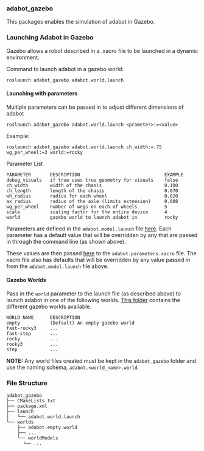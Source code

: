 ### adabot_gazebo

This packages enables the simulation of adabot in Gazebo.

### Launching Adabot in Gazebo
Gazebo allows a robot described in a .xacro file to be launched in a dynamic environment.

Command to launch adabot in a gazebo world:

`roslaunch adabot_gazebo adabot.world.launch`

#### Launching with parameters
Multiple parameters can be passed in to adjust different dimensions of adabot

`roslaunch adabot_gazebo adabot.world.launch <prameter>:=<value>`

Example:

`roslaunch adabot_gazebo adabot.world.launch ch_width:=.75 wg_per_wheel:=3 world:=rocky`

Parameter List
```
PARAMETER       DESCRIPTION                               EXAMPLE
debug_visuals   if true uses true geometry for visuals    false
ch_width        width of the chasis                       0.100
ch_length       length of the chasis                      0.070
wh_radius       radius for each wheel                     0.020
ax_radius       radius of the axle (limits extnesion)     0.008
wg_per_wheel    number of wegs on each of wheels          5
scale           scaling factor for the entire device      4
world           gazebo world to launch adabot in          rocky
```

Parameters are defined in the `adabot.model.launch` file [here](https://github.com/anthony-jclark/adabot/blob/master/adabot_description/launch/adabot.model.launch#L23-L35). Each parameter has a default value that will be overridden by any that are passed in through the command line (as shown above).

These values are then passed [here](https://github.com/anthony-jclark/adabot/blob/master/adabot_description/urdf/adabot.parameters.xacro#L8-L19) to the `adabot.parameters.xacro` file. The xacro file also has defaults that will be overridden by any value passed in from the `adabot.model.launch` file above.

#### Gazebo Worlds
Pass in the `world` parameter to the launch file (as described above) to launch adabot in one of the following worlds. [This folder](https://github.com/anthony-jclark/adabot/tree/master/adabot_gazebo/worlds) contains the different gazebo worlds available.
```
WORLD NAME      DESCRIPTION
empty           (Default) An empty gazebo world
fast-rocky3     ...
fast-step       ...
rocky           ...
rocky3          ...
step            ...
```

__NOTE:__ Any world files created must be kept in the `adabot_gazebo` folder and use the naming schema, `adabot.<world_name>.world`.

### File Structure
```
adabot_gazebo
├── CMakeLists.txt
├── package.xml
├── launch
|   └── adabot.world.launch
└── worlds
    ├── adabot.empty.world
    ├── ...
    └── worldModels
      └── ...
```
